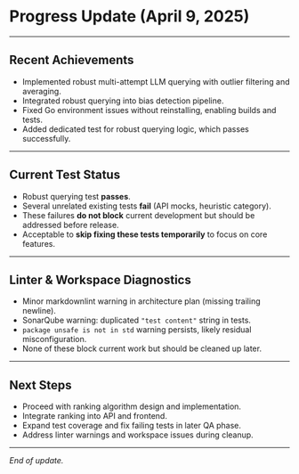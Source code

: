 # Progress Update (April 9, 2025)

---

## Recent Achievements

- Implemented robust multi-attempt LLM querying with outlier filtering and averaging.
- Integrated robust querying into bias detection pipeline.
- Fixed Go environment issues without reinstalling, enabling builds and tests.
- Added dedicated test for robust querying logic, which passes successfully.

---

## Current Test Status

- Robust querying test **passes**.
- Several unrelated existing tests **fail** (API mocks, heuristic category).
- These failures **do not block** current development but should be addressed before release.
- Acceptable to **skip fixing these tests temporarily** to focus on core features.

---

## Linter & Workspace Diagnostics

- Minor markdownlint warning in architecture plan (missing trailing newline).
- SonarQube warning: duplicated `"test content"` string in tests.
- `package unsafe is not in std` warning persists, likely residual misconfiguration.
- None of these block current work but should be cleaned up later.

---

## Next Steps

- Proceed with ranking algorithm design and implementation.
- Integrate ranking into API and frontend.
- Expand test coverage and fix failing tests in later QA phase.
- Address linter warnings and workspace issues during cleanup.

---

*End of update.*